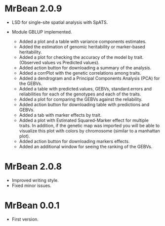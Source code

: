 # MrBean 2.0.9

* LSD for single-site spatial analysis with SpATS.

* Module GBLUP implemented.
  * Added a plot and a table with variance components estimates. 
  * Added the estimation of genomic heritability or marker-based heritability.
  * Added a plot for checking the accuracy of the model by trait. (Observed values vs Predicted values).
  * Added action button for downloading a summary of the analysis.
  * Added a corrPlot with the genetic correlations among traits.
  * Added a dendrogram and a Principal Components Analysis (PCA) for the GEBVs.
  * Added a table with predicted.values, GEBVs, standard.errors and reliabilities for each of the genotypes and each of the traits.
  * Added a plot for comparing the GEBVs against the reliability.
  * Added action button for downloading table with predictions and GEBVs.
  * Added a tab with marker effects by trait.
  * Added a plot with Estimated Squared-Marker effect for multiple traits. In addition, if the genetic map was imported you will be able to visualize this plot with colors by chromosome (similar to a manhattan plot).
  * Added action button for downloading markers effects.
  * Added an additional window for seeing the ranking of the GEBVs.

# MrBean 2.0.8

* Improved writing style.
* Fixed minor issues.

# MrBean 0.0.1

* First version.
